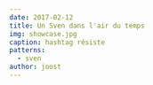 ```yaml
---
date: 2017-02-12
title: Un Sven dans l'air du temps
img: showcase.jpg
caption: hashtag résiste
patterns:
  - sven
author: joost
---
```


